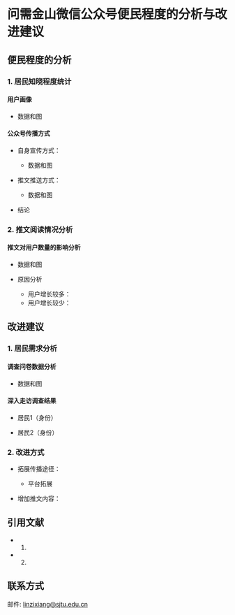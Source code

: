 # 问需金山微信公众号便民程度的分析与改进建议

## 便民程度的分析

### 1. 居民知晓程度统计

#### 用户画像
- 数据和图

#### 公众号传播方式
- 自身宣传方式：
  - 数据和图

- 推文推送方式：
  - 数据和图

- 结论

### 2. 推文阅读情况分析

#### 推文对用户数量的影响分析
- 数据和图

- 原因分析
  - 用户增长较多：
  - 用户增长较少：


## 改进建议

### 1. 居民需求分析
#### 调查问卷数据分析
- 数据和图

#### 深入走访调查结果
- 居民1（身份）

- 居民2（身份）



### 2. 改进方式
- 拓展传播途径：
  - 平台拓展

- 增加推文内容：

## 引用文献
- 1. 
- 2. 

## 联系方式
邮件: linzixiang@sjtu.edu.cn
